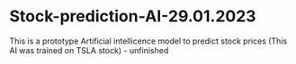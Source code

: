 # Stock-prediction-AI-29.01.2023
This is a prototype Artificial intellicence model to predict stock prices (This AI was trained on TSLA stock) - unfinished
